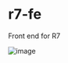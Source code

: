 # r7-fe
Front end for R7

![image](https://user-images.githubusercontent.com/96394256/197336979-4d55228e-7d43-48be-a518-df5b7c0da10a.png)

